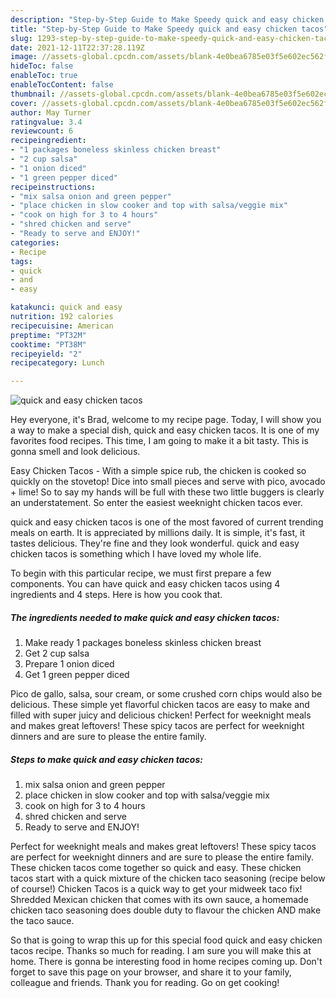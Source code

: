 ```yaml
---
description: "Step-by-Step Guide to Make Speedy quick and easy chicken tacos"
title: "Step-by-Step Guide to Make Speedy quick and easy chicken tacos"
slug: 1293-step-by-step-guide-to-make-speedy-quick-and-easy-chicken-tacos
date: 2021-12-11T22:37:28.119Z
image: //assets-global.cpcdn.com/assets/blank-4e0bea6785e03f5e602ec562f230caae08da540cada707380b4fe1bbebba43da.png
hideToc: false
enableToc: true
enableTocContent: false
thumbnail: //assets-global.cpcdn.com/assets/blank-4e0bea6785e03f5e602ec562f230caae08da540cada707380b4fe1bbebba43da.png
cover: //assets-global.cpcdn.com/assets/blank-4e0bea6785e03f5e602ec562f230caae08da540cada707380b4fe1bbebba43da.png
author: May Turner
ratingvalue: 3.4
reviewcount: 6
recipeingredient:
- "1 packages boneless skinless chicken breast"
- "2 cup salsa"
- "1 onion diced"
- "1 green pepper diced"
recipeinstructions:
- "mix salsa onion and green pepper"
- "place chicken in slow cooker and top with salsa/veggie mix"
- "cook on high for 3 to 4 hours"
- "shred chicken and serve"
- "Ready to serve and ENJOY!"
categories:
- Recipe
tags:
- quick
- and
- easy

katakunci: quick and easy 
nutrition: 192 calories
recipecuisine: American
preptime: "PT32M"
cooktime: "PT38M"
recipeyield: "2"
recipecategory: Lunch

---
```



![quick and easy chicken tacos](//assets-global.cpcdn.com/assets/blank-4e0bea6785e03f5e602ec562f230caae08da540cada707380b4fe1bbebba43da.png)

Hey everyone, it's Brad, welcome to my recipe page. Today, I will show you a way to make a special dish, quick and easy chicken tacos. It is one of my favorites food recipes. This time, I am going to make it a bit tasty. This is gonna smell and look delicious.

Easy Chicken Tacos - With a simple spice rub, the chicken is cooked so quickly on the stovetop! Dice into small pieces and serve with pico, avocado + lime! So to say my hands will be full with these two little buggers is clearly an understatement. So enter the easiest weeknight chicken tacos ever.

quick and easy chicken tacos is one of the most favored of current trending meals on earth. It is appreciated by millions daily. It is simple, it's fast, it tastes delicious. They're fine and they look wonderful. quick and easy chicken tacos is something which I have loved my whole life.


To begin with this particular recipe, we must first prepare a few components. You can have quick and easy chicken tacos using 4 ingredients and 4 steps. Here is how you cook that.

<!--inarticleads1-->

##### The ingredients needed to make quick and easy chicken tacos:

1. Make ready 1 packages boneless skinless chicken breast
1. Get 2 cup salsa
1. Prepare 1 onion diced
1. Get 1 green pepper diced


Pico de gallo, salsa, sour cream, or some crushed corn chips would also be delicious. These simple yet flavorful chicken tacos are easy to make and filled with super juicy and delicious chicken! Perfect for weeknight meals and makes great leftovers! These spicy tacos are perfect for weeknight dinners and are sure to please the entire family. 

<!--inarticleads2-->

##### Steps to make quick and easy chicken tacos:

1. mix salsa onion and green pepper
1. place chicken in slow cooker and top with salsa/veggie mix
1. cook on high for 3 to 4 hours
1. shred chicken and serve
1. Ready to serve and ENJOY!

Perfect for weeknight meals and makes great leftovers! These spicy tacos are perfect for weeknight dinners and are sure to please the entire family. These chicken tacos come together so quick and easy. These chicken tacos start with a quick mixture of the chicken taco seasoning (recipe below of course!) Chicken Tacos is a quick way to get your midweek taco fix! Shredded Mexican chicken that comes with its own sauce, a homemade chicken taco seasoning does double duty to flavour the chicken AND make the taco sauce. 

So that is going to wrap this up for this special food quick and easy chicken tacos recipe. Thanks so much for reading. I am sure you will make this at home. There is gonna be interesting food in home recipes coming up. Don't forget to save this page on your browser, and share it to your family, colleague and friends. Thank you for reading. Go on get cooking!
